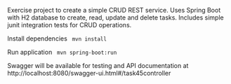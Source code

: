 Exercise project to create a simple CRUD REST service. Uses Spring Boot with H2 database to create, read, update and delete tasks. Includes simple junit integration tests for CRUD operations.

Install dependencies
<code>
mvn install
</code>

Run application
<code>
mvn spring-boot:run
</code>

Swagger will be available for testing and API documentation at http://localhost:8080/swagger-ui.html#/task45controller